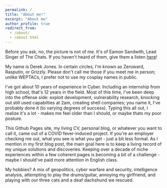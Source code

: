 ```yaml
---
permalink: /
title: "About me!"
excerpt: "About me"
author_profile: true
redirect_from: 
  - /about/
  - /about.html
---
```

Before you ask, no, the picture is not of me. It's of Eamon Sandwith, Lead Singer of The Chats. If you haven't heard of them, give them a listen [here](https://www.youtube.com/watch?v=j58V2vC9EPc)!<br>

My name is Derek Jones. In certain circles, I'm known as Zeroward, Rasputin, or Grizzly. Please don't call me those if you meet me in person; unlike WEPTACs, I prefer not to use my cosplay names in public.<br>

I've got about 10 years of experience in Cyber. Including an internship from high school, that's 12 years in the field. Most of this time, I've been deep into the offense side: exploit development, vulnerability research, knocking out still used capabilties at 2am, creating shell companies; you name it, I've probably done it (to varying degrees of success). Typing this all out, I realize it's a lot - makes me feel older than I should, or maybe thats my poor posture.<br>

This Github Pages site, my living CV, personal blog, or whatever you want to call it, came out of a COVID fever-induced project. If you're an employer checking me out, what you see is what you get - just a bit less formal. As I mention in my first blog post, the main goal here is to keep a living record of my unique solutions and discoveries. Keeping over a decade of niche experiences within a few coherent pages is becoming a bit of a challenge - maybe I should've paid more attention in English class.<br>

My hobbies? A mix of geopolitics, cyber warfare and security, intelligence analysis, attempting to play the drums/guitar, annoying my girlfriend, and playing with our three cats and a deaf dachshund we rescued.<br>
